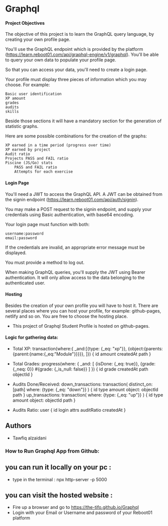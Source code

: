 # Graphql

#### Project Objectives

The objective of this project is to learn the GraphQL query language, by creating your own profile page.

You'll use the GraphQL endpoint which is provided by the platform (https://learn.reboot01.com/api/graphql-engine/v1/graphql). You'll be able to query your own data to populate your profile page.

So that you can access your data, you'll need to create a login page.

Your profile must display three pieces of information which you may choose. For example:

    Basic user identification
    XP amount
    grades
    audits
    skills

Beside those sections it will have a mandatory section for the generation of statistic graphs.

Here are some possible combinations for the creation of the graphs:

    XP earned in a time period (progress over time)
    XP earned by project
    Audit ratio
    Projects PASS and FAIL ratio
    Piscine (JS/Go) stats
        PASS and FAIL ratio
        Attempts for each exercise

#### Login Page

You'll need a JWT to access the GraphQL API. A JWT can be obtained from the signin endpoint (https://learn.reboot01.com/api/auth/signin).

You may make a POST request to the signin endpoint, and supply your credentials using Basic authentication, with base64 encoding.

Your login page must function with both:

    username:password
    email:password

If the credentials are invalid, an appropriate error message must be displayed.

You must provide a method to log out.

When making GraphQL queries, you'll supply the JWT using Bearer authentication. It will only allow access to the data belonging to the authenticated user.

#### Hosting

Besides the creation of your own profile you will have to host it. There are several places where you can host your profile, for example: github-pages, netlify and so on. You are free to choose the hosting place.

- This project of Graphql Student Profile is hosted on github-pages.

#### Logic for gathering data:
- Total XP:
   transaction(where:{ _and:[{type: {_eq: "xp"}},
          {object:{parents:{parent:{name:{_eq:"Module"}}}}},
          ]}) {
               id
               amount
               createdAt
               path
        }

- Total Grades:
    progress(where: {
                _and: [
                    {isDone: {_eq: true}},
                    {grade: {_neq: 0}} #{grade: {_is_null: false}}
                ]
            }) {
                id
                grade
                createdAt
                path
                objectId
            }

- Audits Done/Received:
    down_transactions: transaction(
            distinct_on: [path]
            where: {type: {_eq: "down"}}
        ) {
            id
            type
            amount
            object:
            objectId
            path
        }
        up_transactions: transaction(
            where: {type: {_eq: "up"}}
        ) {
            id
            type
            amount
            object:
            objectId
            path
        }

- Audits Ratio:
    user {
                id
                login
                attrs
                auditRatio
                createdAt
            }
        
## Authors

- Tawfiq alzaidani 



### How to Run Graphql App from Github:

## you can run it locally on your pc :

- type in the terminal : npx http-server -p 5000

## you can visit the hosted website :

- Fire up a browser and go to https://the-tifo.github.io/Graphql
- Login with your Email or Username and password of your Reboot01 platform
